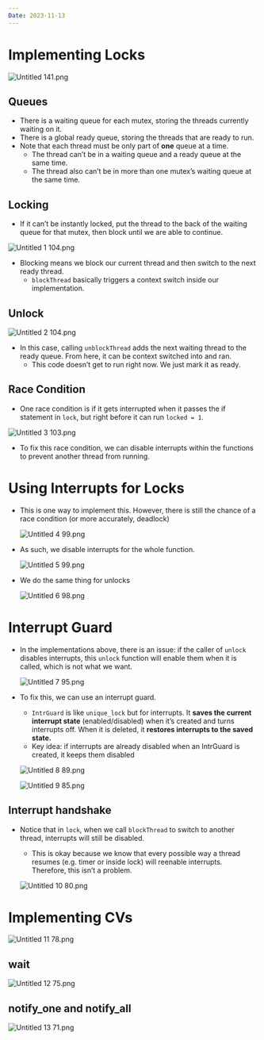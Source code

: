 ```yaml
---
Date: 2023-11-13
---
```

# Implementing Locks

![Untitled 141.png](attachments/Untitled%20141.png)

## Queues

- There is a waiting queue for each mutex, storing the threads currently waiting on it.
- There is a global ready queue, storing the threads that are ready to run.
- Note that each thread must be only part of **one** queue at a time.
    - The thread can’t be in a waiting queue and a ready queue at the same time.
    - The thread also can’t be in more than one mutex’s waiting queue at the same time.

## Locking

- If it can’t be instantly locked, put the thread to the back of the waiting queue for that mutex, then block until we are able to continue.

![Untitled 1 104.png](attachments/Untitled%201%20104.png)

- Blocking means we block our current thread and then switch to the next ready thread.
    - `blockThread` basically triggers a context switch inside our implementation.

## Unlock

![Untitled 2 104.png](attachments/Untitled%202%20104.png)

- In this case, calling `unblockThread` adds the next waiting thread to the ready queue. From here, it can be context switched into and ran.
    - This code doesn’t get to run right now. We just mark it as ready.

## Race Condition

- One race condition is if it gets interrupted when it passes the if statement in `lock`, but right before it can run `locked = 1`.

![Untitled 3 103.png](attachments/Untitled%203%20103.png)

- To fix this race condition, we can disable interrupts within the functions to prevent another thread from running.

# Using Interrupts for Locks

- This is one way to implement this. However, there is still the chance of a race condition (or more accurately, deadlock)
    
    ![Untitled 4 99.png](attachments/Untitled%204%2099.png)
    
- As such, we disable interrupts for the whole function.
    
    ![Untitled 5 99.png](attachments/Untitled%205%2099.png)
    
- We do the same thing for unlocks
    
    ![Untitled 6 98.png](attachments/Untitled%206%2098.png)
    

# Interrupt Guard

- In the implementations above, there is an issue: if the caller of `unlock` disables interrupts, this `unlock` function will enable them when it is called, which is not what we want.
    
    ![Untitled 7 95.png](attachments/Untitled%207%2095.png)
    
- To fix this, we can use an interrupt guard.
    
    - `IntrGuard` is like `unique_lock` but for interrupts. It **saves the current interrupt state** (enabled/disabled) when it’s created and turns interrupts off. When it is deleted, it **restores interrupts to the saved state.**
    - Key idea: if interrupts are already disabled when an IntrGuard is created, it keeps them disabled
    
    ![Untitled 8 89.png](attachments/Untitled%208%2089.png)
    
    ![Untitled 9 85.png](attachments/Untitled%209%2085.png)
    

## Interrupt handshake

- Notice that in `lock`, when we call `blockThread` to switch to another thread, interrupts will still be disabled.
    
    - This is okay because we know that every possible way a thread resumes (e.g. timer or inside lock) will reenable interrupts. Therefore, this isn’t a problem.
    
    ![Untitled 10 80.png](attachments/Untitled%2010%2080.png)
    

# Implementing CVs

![Untitled 11 78.png](attachments/Untitled%2011%2078.png)

## wait

![Untitled 12 75.png](attachments/Untitled%2012%2075.png)

## notify_one and notify_all

![Untitled 13 71.png](attachments/Untitled%2013%2071.png)